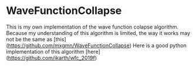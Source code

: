 # WaveFunctionCollapse

This is my own implementation of the wave function colapse algorithm.
Because my understanding of this algorithm is limited, the way it works may not be the same as [this] (https://github.com/mxgmn/WaveFunctionCollapse)
Here is a good python implementation of this algorithm [here] (https://github.com/ikarth/wfc_2019f)
